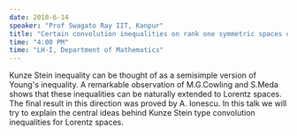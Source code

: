 ```yaml
---
date: 2010-6-14
speaker: "Prof Swagato Ray IIT, Kanpur"
title: "Certain convolution inequalities on rank one symmetric spaces of noncompact type"
time: "4:00 PM" 
time: "LH-I, Department of Mathematics"
---
```

Kunze Stein inequality can be thought of as a semisimple 
version of Young's inequality. A remarkable observation of M.G.Cowling and 
S.Meda shows that these inequalities can be naturally extended to Lorentz 
spaces. The final result in this direction was proved by A. Ionescu. In this 
talk we will try to explain the central ideas behind Kunze Stein type
convolution inequalities for Lorentz spaces.
